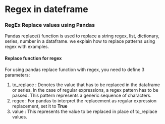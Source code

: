 
# Regex in dateframe

### RegEx Replace values using Pandas

Pandas replace() function is used to replace a string regex, list, dictionary, series, number in a dataframe. 
we explain how to replace patterns using regex with examples.

#### Replace function for regex

For using pandas replace function with regex, you need to define 3 parameters: 

1. to_replace : Denotes the value that has to be replaced in the dataframe or series. In the case of regular expressions, a regex pattern has to be passed. 
This pattern represents a generic sequence of characters.
3. regex : For pandas to interpret the replacement as regular expression replacement, set it to __True__
4. value : This represents the value to be replaced in place of to_replace values.

